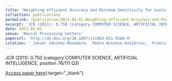 ```yaml
---
title: "Weighting efficient Accuracy and Minimum Sensitivity for evolving multi-class classifiers"
collection: publications
permalink: /publication/2011-01-01-Weighting-efficient-Accuracy-and-Minimum-Sensitivity-for-evolving-multi-class-classifiers
excerpt: 'JCR (2011): 0.750 (category COMPUTER SCIENCE, ARTIFICIAL INTELLIGENCE, position 76/111 Q3)'
date: 2011-01-01
venue: 'Neural Processing Letters'
paperurl: 'http://dx.doi.org/10.1007/s11063-011-9186-9'
citation: ' Javier Sánchez-Monedero,  Pedro Antonio Gutiérrez,  Francisco Fernandez-Navarro,  César Hervás-Martínez, &quot;Weighting efficient Accuracy and Minimum Sensitivity for evolving multi-class classifiers.&quot; Neural Processing Letters, Vol. 34(2), 2011, pp.1370-4621.'
---
```

JCR (2011): 0.750 (category COMPUTER SCIENCE, ARTIFICIAL INTELLIGENCE, position 76/111 Q3)

[Access paper here](http://dx.doi.org/10.1007/s11063-011-9186-9){:target="_blank"}
